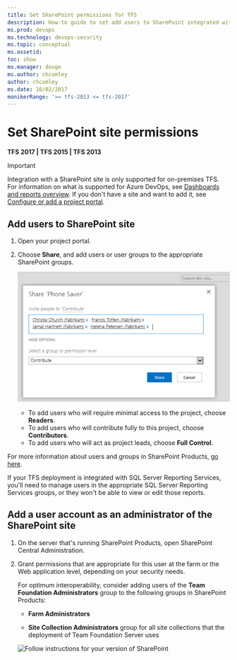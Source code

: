 ```yaml
---
title: Set SharePoint permissions for TFS
description: How-to guide to set add users to SharePoint integrated with Team Foundation Server (TFS)
ms.prod: devops
ms.technology: devops-security
ms.topic: conceptual
ms.assetid: 
toc: show
ms.manager: douge
ms.author: chcomley
author: chcomley
ms.date: 10/02/2017
monikerRange: '>= tfs-2013 <= tfs-2017'
---
```


# Set SharePoint site permissions

**TFS 2017 | TFS 2015 | TFS 2013**

> [!IMPORTANT]
> Integration with a SharePoint site is only supported for on-premises TFS. For information on what is supported for Azure DevOps, see [Dashboards and reports overview](../../report/overview.md). If you don't have a site and want to add it, see [Configure or add a project portal](../../report/sharepoint-dashboards/configure-or-add-a-project-portal.md). 

## Add users to SharePoint site

1.  Open your project portal.

2.  Choose **Share**, and add users or user groups to the appropriate SharePoint groups.

    ![Choose the SharePoint group and add users](../accounts/_img/add-users-team-project/invite-people.png)

    -   To add users who will require minimal access to the project, choose **Readers**.
    -   To add users who will contribute fully to this project, choose **Contributors**.
    -   To add users who will act as project leads, choose **Full Control**.

For more information about users and groups in SharePoint Products,
[go here](https://technet.microsoft.com/library/cc262690.aspx).

If your TFS deployment is integrated with SQL Server Reporting Services,
you'll need to manage users in the appropriate SQL Server Reporting Services groups,
or they won't be able to view or edit those reports.


## Add a user account as an administrator of the SharePoint site

1.  On the server that's running SharePoint Products, open SharePoint Central Administration.

2.  Grant permissions that are appropriate for this user at the farm or the Web application level, depending on your security needs.

	For optimum interoperability, consider adding users of the **Team Foundation Administrators** group
	to the following groups in SharePoint Products:

	-   **Farm Administrators**

	-   **Site Collection Administrators** group for all site collections that the deployment of Team Foundation Server uses

	![Follow instructions for your version of SharePoint](/tfs/server/admin/_img/add-administrator-tfs/people-and-groups.png)


